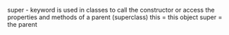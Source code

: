 super - keyword is used in classes  to call the constructor or access the properties and methods of a parent (superclass)
this = this object
super = the parent

